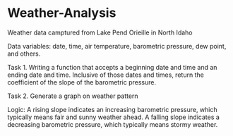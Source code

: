 # Weather-Analysis

Weather data camptured from Lake Pend Orieille in North Idaho

Data variables: date, time, air temperature, barometric pressure, dew point, and others.

Task 1. Writing a function that accepts a beginning date and time and an ending date and time.
Inclusive of those dates and times, return the coefficient of the slope of the barometric pressure.

Task 2. Generate a graph on weather pattern


Logic: A rising slope indicates an increasing barometric pressure, which typically means fair and sunny weather ahead. A falling slope indicates a decreasing barometric pressure, which typically means stormy weather.